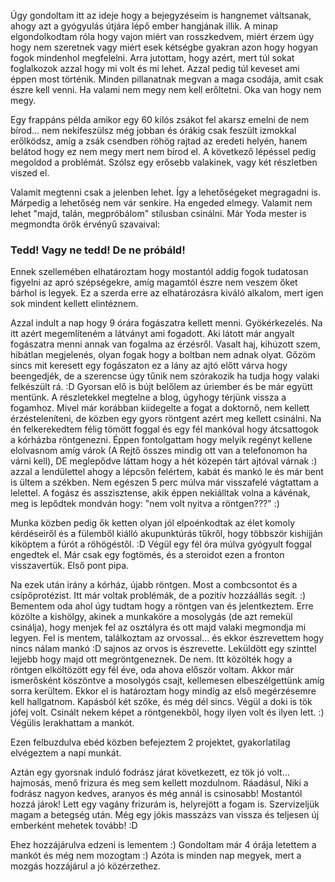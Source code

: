 Úgy gondoltam itt az ideje hogy a bejegyzéseim is hangnemet váltsanak, ahogy azt a gyógyulás útjára lépő ember hangjának illik. A minap elgondolkodtam róla hogy vajon miért van rosszkedvem, miért érzem úgy hogy nem szeretnek vagy miért esek kétségbe gyakran azon hogy hogyan fogok mindenhol megfelelni. Arra jutottam, hogy azért, mert túl sokat foglalkozok azzal hogy mi volt és mi lehet. Azzal pedig túl keveset ami éppen most történik. Minden pillanatnak megvan a maga csodája, amit csak észre kell venni. Ha valami nem megy nem kell erőltetni. Oka van hogy nem megy.

Egy frappáns példa amikor egy 60 kilós zsákot fel akarsz emelni de nem bírod... nem nekifeszülsz még jobban és órákig csak feszült izmokkal erőlködsz, amíg a zsák csendben röhög rajtad az eredeti helyén, hanem belátod hogy ez nem megy mert nem bírod el. A következő lépéssel pedig megoldod a problémát. Szólsz egy erősebb valakinek, vagy két részletben viszed el.

Valamit megtenni csak a jelenben lehet. Így a lehetőségeket megragadni is. Márpedig a lehetőség nem vár senkire. Ha engeded elmegy. Valamit nem lehet "majd, talán, megpróbálom" stílusban csinálni. Már Yoda mester is megmondta örök érvényű szavaival:

### Tedd! Vagy ne tedd! De ne próbáld!

Ennek szellemében elhatároztam hogy mostantól addig fogok tudatosan figyelni az apró szépségekre, amíg magamtól észre nem veszem őket bárhol is legyek. Ez a szerda erre az elhatározásra kiváló alkalom, mert igen sok mindent kellett elintéznem.

Azzal indult a nap hogy 9 órára fogászatra kellett menni. Gyökérkezelés. Na itt azért megemlíteném a látványt ami fogadott. Aki látott már angyalt fogászatra menni annak van fogalma az érzésről. Vasalt haj, kihúzott szem, hibátlan megjelenés, olyan fogak hogy a boltban nem adnak olyat. Gőzöm sincs mit keresett egy fogászaton ez a lány az ajtó előtt várva hogy beengedjék, de a szerencse úgy tűnik nem szórakozik ha tudja hogy valaki felkészült rá. :D Gyorsan elő is bújt belőlem az úriember és be már együtt mentünk. A részletekkel megtelne a blog, úgyhogy térjünk vissza a fogamhoz. Mivel már korábban kiidegelte a fogat a doktornő, nem kellett érzésteleníteni, de közben egy gyors röntgent azért meg kellett csinálni. Na én felkerekedtem félig tömött foggal és egy fél mankóval hogy átcsattogok a kórházba röntgenezni. Éppen fontolgattam hogy melyik regényt kellene elolvasnom amíg várok (A Rejtő összes mindig ott van a telefonomon ha várni kell), DE meglepődve láttam hogy a hét közepén tárt ajtóval várnak :) azzal a lendülettel ahogy a lépcsőn felértem, kabát és mankó le és már bent is ültem a székben. Nem egészen 5 perc múlva már visszafelé vágtattam a lelettel. A fogász és asszisztense, akik éppen nekiálltak volna a kávénak, meg is lepődtek mondván hogy: "nem volt nyitva a röntgen???" :)

 Munka közben pedig ők ketten olyan jól elpoénkodtak az élet komoly kérdéseiről és a fülemből kiálló akupunktúrás tűkről, hogy többször kishijján kiköptem a fúrót a röhögéstől. :D Végül egy fél óra múlva gyógyult foggal engedtek el. Már csak egy fogtömés, és a steroidot ezen a fronton visszavertük. Első pont pipa.

Na ezek után irány a kórház, újabb röntgen. Most a combcsontot és a csípőprotézist. Itt már voltak problémák, de a pozitív hozzáállás segít. :) Bementem oda ahol úgy tudtam hogy a röntgen van és jelentkeztem. Erre közölte a kishölgy, akinek a munkaköre a mosolygás (de azt remekül csinálja), hogy menjek fel az osztályra és ott majd valaki megmondja mi legyen. Fel is mentem, találkoztam az orvossal... és ekkor észrevettem hogy nincs nálam mankó :D sajnos az orvos is észrevette. Leküldött egy szinttel lejjebb hogy majd ott megröntgeneznek. De nem. Itt közölték hogy a röntgen elköltözött egy fél éve, oda ahova először voltam. Akkor már ismerősként köszöntve a mosolygós csajt, kellemesen elbeszélgettünk amíg sorra kerültem. Ekkor el is határoztam hogy mindíg az első megérzésemre kell hallgatnom. Kapásból két szőke, és még dél sincs. Végül a doki is tök jófej volt. Csinált nekem képet a röntgenekből, hogy ilyen volt és ilyen lett. :) Végülis lerakhattam a mankót.

Ezen felbuzdulva ebéd közben befejeztem 2 projektet, gyakorlatilag elvégeztem a napi munkát.

Aztán egy gyorsnak induló fodrász járat következett, ez tök jó volt... hajmosás, menő frizura és meg sem kellett mozdulnom. Ráadásul, Niki a fodrász nagyon kedves, aranyos és még annál is csinosabb! Mostantól hozzá járok! Lett egy vagány frizurám is, helyrejött a fogam is. Szervizeljük magam a betegség után. Még egy jókis masszázs van vissza és teljesen új emberként mehetek tovább! :D

Ehez hozzájárulva edzeni is lementem :) Gondoltam már 4 órája letettem a mankót és még nem mozogtam :) Azóta is minden nap megyek, mert a mozgás hozzájárul a jó közérzethez.